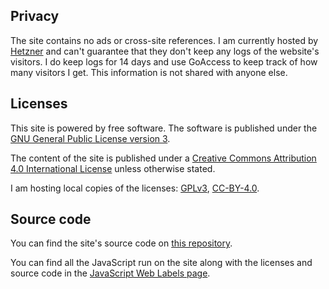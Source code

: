 <!-- title: About this site -->

## Privacy

The site contains no ads or cross-site references. I am currently hosted by
[Hetzner][hetzner] and can't guarantee that they don't keep any logs of the
website's visitors. I do keep logs for 14 days and use GoAccess to keep track of
how many visitors I get. This information is not shared with anyone else.

## Licenses

This site is powered by free software. The software is published under the [GNU
General Public License version 3][gpl].

The content of the site is published under a [Creative Commons Attribution 4.0
International License][cc-by] unless otherwise stated.

I am hosting local copies of the licenses: [GPLv3][gpl-local],
[CC-BY-4.0][cc-by-local].

## Source code

You can find the site's source code on [this repository][repo].

You can find all the JavaScript run on the site along with the licenses and
source code in the [JavaScript Web Labels page][jswl].


[hetzner]: <https://www.hetzner.com> "Hetzner"
[gpl]: <https://www.gnu.org/licenses/gpl-3.0.html> "GNU General Public License version 3"
[cc-by]: <https://creativecommons.org/licenses/by/4.0/> "Creative Commons Attribution 4.0 International License"
[gpl-local]: </licenses/gpl-3.0.txt> "GNU General Public License version 3"
[cc-by-local]: </licenses/cc-by-4.0.txt> "Creative Commons Attribution 4.0 International License"
[repo]: <https://git.oscarbenedito.com/oscarbenedito.com/> "Source code"
[jswl]: </jsweblabels/> "JavaScript Web Labels"
